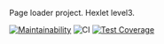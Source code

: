 Page loader project. Hexlet level3.

[![Maintainability](https://api.codeclimate.com/v1/badges/b3880a8cb44423062dcc/maintainability)](https://codeclimate.com/github/ivankl/backend-project-lvl3/maintainability)
![CI](https://github.com/ivankl/backend-project-lvl3/workflows/CI/badge.svg)
[![Test Coverage](https://api.codeclimate.com/v1/badges/b3880a8cb44423062dcc/test_coverage)](https://codeclimate.com/github/ivankl/backend-project-lvl3/test_coverage)